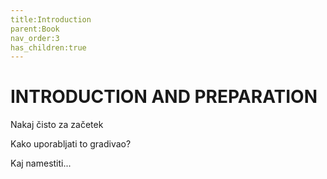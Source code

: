 ```yaml
---
title:Introduction
parent:Book
nav_order:3
has_children:true
---
```


# INTRODUCTION AND PREPARATION

Nakaj čisto za začetek

Kako uporabljati to gradivao?

Kaj namestiti...

